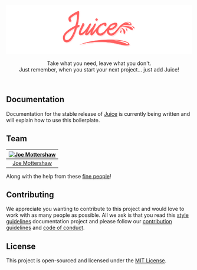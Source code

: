 ![Juice Boilerplate](./screenshot.png)
<p align="center">Take what you need, leave what you don't.<br />Just remember, when you start your next project... just add Juice!</p>
<br />


## Documentation
Documentation for the stable release of [Juice](https://github.com/justaddjuice/juice) is currently being written and will explain how to use this boilerplate.


## Team
| [![Joe Mottershaw](https://avatars1.githubusercontent.com/u/5093255?s=100)](https://github.com/joemottershaw) |
|:-------------------------------------------------------------------------------------------------------------:|
| [Joe Mottershaw](https://github.com/joemottershaw)                                                            |

Along with the help from these [fine people](https://github.com/justaddjuice/juice-boilerplate/graphs/contributors)!


## Contributing
We appreciate you wanting to contribute to this project and would love to work with as many people as possible. All we ask is that you read this [style guidelines](https://github.com/cloudeight/style-guidelines) documentation project and please follow our [contribution guidelines](./.github/CONTRIBUTING.md) and [code of conduct](./.github/CODE_OF_CONDUCT.md).


## License
This project is open-sourced and licensed under the [MIT License](./LICENSE).
